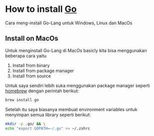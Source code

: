 # How to install [Go](https://go.dev/doc/install)

Cara meng-install Go-Lang untuk Windows, Linux dan MacOs

## Install on MacOs

Untuk menginstall Go-Lang di MacOs basicly kita bisa menggunakan beberapa cara yaitu

1. Install from binary
2. Install from package manager
3. Install from source

Untuk saya sendiri lebih suka menggunakan package manager seperti [homebrew](https://formulae.brew.sh) dengan perintah berikut:

```bash
brew install go
```

Setelah itu saya biasanya membuat environment variables untuk menyimpan semua library seperti berikut:

```bash
mkdir -p .go/ && \
echo "export GOPATH=~/.go" >> ~/.zshrc
```